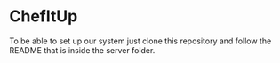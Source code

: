 # ChefItUp


To be able to set up our system just clone this repository and follow the README that is inside the server folder.
